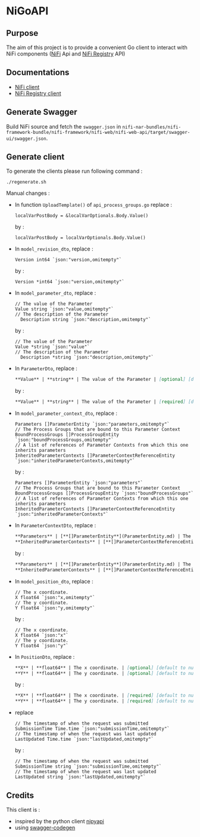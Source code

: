 # NiGoAPI

## Purpose

The aim of this project is to provide a convenient Go client to interact with NiFi components ([NiFi](https://nifi.apache.org/) Api and [NiFi Registry](https://nifi.apache.org/registry.html) API)

## Documentations

- [NiFi client](pkg/registry/README.md)
- [NiFi Registry client](pkg/registry/README.md)

## Generate Swagger

Build NiFi source and fetch the `swagger.json` in `nifi-nar-bundles/nifi-framework-bundle/nifi-framework/nifi-web/nifi-web-api/target/swagger-ui/swagger.json`.

## Generate client

To generate the clients please run following command : 

```console
./regenerate.sh
```

Manual changes : 

- In function `UploadTemplate()` of `api_process_groups.go` replace :

  ```golang
  localVarPostBody = &localVarOptionals.Body.Value()
  ```
  
  by :
  
  ```golang
  localVarPostBody = localVarOptionals.Body.Value()
  ```  
  
- In `model_revision_dto`, replace : 

  ```golang
  Version int64 `json:"version,omitempty"`
  ```
  
  by :
  
  ```golang
  Version *int64 `json:"version,omitempty"`
  ```  
  
- In `model_parameter_dto`, replace : 
  
    ```golang
    // The value of the Parameter
    Value string `json:"value,omitempty"`
    // The description of the Parameter
	  Description string `json:"description,omitempty"`
    ```
    
    by :
    
    ```golang
    // The value of the Parameter
    Value *string `json:"value"`
    // The description of the Parameter
	  Description *string `json:"description,omitempty"`
    ```

- In `ParameterDto`, replace : 
  
    ```markdown
    **Value** | **string** | The value of the Parameter | [optional] [default to null]
    ```
    
    by :
    
    ```markdown
    **Value** | **string** | The value of the Parameter | [required] [default to null]
    ```

- In `model_parameter_context_dto`, replace : 
  
    ```golang
    Parameters []ParameterEntity `json:"parameters,omitempty"`
    // The Process Groups that are bound to this Parameter Context
    BoundProcessGroups []ProcessGroupEntity `json:"boundProcessGroups,omitempty"`
    // A list of references of Parameter Contexts from which this one inherits parameters
    InheritedParameterContexts []ParameterContextReferenceEntity `json:"inheritedParameterContexts,omitempty"`
    ```
    
    by :
    
    ```golang
    Parameters []ParameterEntity `json:"parameters"`
    // The Process Groups that are bound to this Parameter Context
    BoundProcessGroups []ProcessGroupEntity `json:"boundProcessGroups"`
    // A list of references of Parameter Contexts from which this one inherits parameters
    InheritedParameterContexts []ParameterContextReferenceEntity `json:"inheritedParameterContexts"`
    ```

- In `ParameterContextDto`, replace : 
  
    ```markdown
    **Parameters** | [**[]ParameterEntity**](ParameterEntity.md) | The Parameters for the Parameter Context | [optional] [default to null]
    **InheritedParameterContexts** | [**[]ParameterContextReferenceEntity**](ParameterContextReferenceEntity.md) | A list of references of Parameter Contexts from which this one inherits parameters | [optional] [default to null]
    ```
    
    by :
    
    ```markdown
    **Parameters** | [**[]ParameterEntity**](ParameterEntity.md) | The Parameters for the Parameter Context | [required] [default to null]
    **InheritedParameterContexts** | [**[]ParameterContextReferenceEntity**](ParameterContextReferenceEntity.md) | A list of references of Parameter Contexts from which this one inherits parameters | [required] [default to null]
    ```


- In `model_position_dto`, replace : 
  
    ```golang
    // The x coordinate.
    X float64 `json:"x,omitempty"`
    // The y coordinate.
    Y float64 `json:"y,omitempty"`
    ```
    
    by :
    
    ```golang
    // The x coordinate.
    X float64 `json:"x"`
    // The y coordinate.
    Y float64 `json:"y"`
    ```

- In `PositionDto`, replace : 
  
    ```markdown
    **X** | **float64** | The x coordinate. | [optional] [default to null]
    **Y** | **float64** | The y coordinate. | [optional] [default to null]
    ```
    
    by :
    
    ```markdown
    **X** | **float64** | The x coordinate. | [required] [default to null]
    **Y** | **float64** | The y coordinate. | [required] [default to null]
    ```

- replace 

  ```golang
  // The timestamp of when the request was submitted
  SubmissionTime Time.time `json:"submissionTime,omitempty"`
  // The timestamp of when the request was last updated
  LastUpdated Time.time `json:"lastUpdated,omitempty"`
  ```
 
  by : 
  
  ```golang
  // The timestamp of when the request was submitted
  SubmissionTime string `json:"submissionTime,omitempty"`
  // The timestamp of when the request was last updated
  LastUpdated string `json:"lastUpdated,omitempty"`
  ``` 

## Credits

This client is : 

- inspired by the python client [nipyapi](https://github.com/Chaffelson/nipyapi)
- using [swagger-codegen](https://swagger.io/tools/swagger-codegen/)
